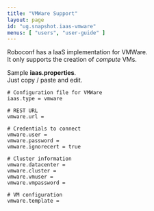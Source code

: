```yaml
---
title: "VMWare Support"
layout: page
id: "ug.snapshot.iaas-vmware"
menus: [ "users", "user-guide" ]
---
```


Roboconf has a IaaS implementation for VMWare.  
It only supports the creation of *compute* VMs.

Sample **iaas.properties**.  
Just copy / paste and edit.

	# Configuration file for VMWare
	iaas.type = vmware
	
	# REST URL
	vmware.url = 
	
	# Credentials to connect
	vmware.user	= 
	vmware.password	= 
	vmware.ignorecert = true
	
	# Cluster information
	vmware.datacenter = 
	vmware.cluster = 
	vmware.vmuser = 
	vmware.vmpassword = 
	
	# VM configuration
	vmware.template =  
